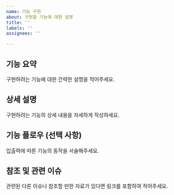 ```yaml
---
name: 기능 구현
about: 구현할 기능에 대한 설명
title: ''
labels: ''
assignees: ''

---
```


## 기능 요약

구현하려는 기능에 대한 간략한 설명을 적어주세요.

## 상세 설명

구현하려는 기능의 상세 내용을 자세하게 작성하세요. 

## 기능 플로우 (선택 사항)

입출력에 따른 기능의 동작을 서술해주세요.

## 참조 및 관련 이슈

관련된 다른 이슈나 참조할 만한 자료가 있다면 링크를 포함하여 적어주세요.
